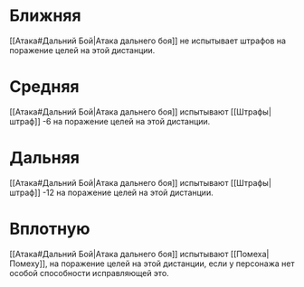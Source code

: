 # Ближняя

[[Атака#Дальний Бой|Атака дальнего боя]] не испытывает штрафов на поражение целей на этой дистанции. 

# Средняя

[[Атака#Дальний Бой|Атака дальнего боя]] испытывают [[Штрафы|штраф]] -6 на поражение целей на этой дистанции. 

# Дальняя

[[Атака#Дальний Бой|Атака дальнего боя]] испытывают [[Штрафы|штраф]] -12 на поражение целей на этой дистанции. 

# Вплотную

[[Атака#Дальний Бой|Атака дальнего боя]] испытывают [[Помеха|Помеху]], на поражение целей на этой дистанции, если у персонажа нет особой способности исправляющей это. 